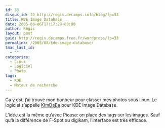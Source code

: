 ```yaml
---
id: 33
disqus_id: 33 http://regis.decamps.info/blog/?p=33
title: KDE Image Database
date: 2005-08-06T17:17:29+00:00
author: Régis
layout: post
guid: http://regis.decamps.free.fr/wordpress/?p=33
permalink: /2005/08/kde-image-database/
tmac_last_id:
  - ""
categories:
  - Linux
  - Logiciel
  - Photo
tags:
  - KDE
  - Moteur de recherche
---
```

Ca y est, j’ai trouvé mon bonheur pour classer mes photos sous linux. Le logiciel s’appelle [KImDaBa](http://ktown.kde.org/kimdaba/) pour KDE Image Database.

L’idée est la même qu’avec Picasa: on place des tags sur les images. Sauf qu’à la différence de F-Spot ou digikam, l’interface est très efficace.
